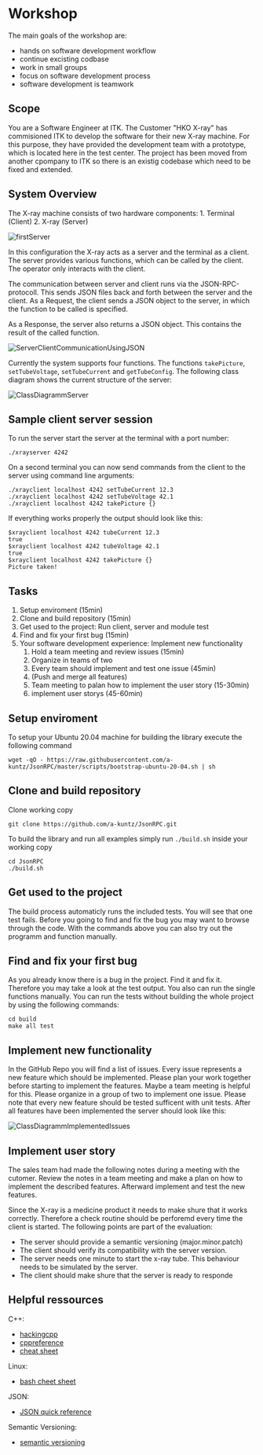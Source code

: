 # Workshop

The main goals of the workshop are:

- hands on software development workflow
- continue excisting codbase
- work in small groups
- focus on software development process
- software development is teamwork


## Scope

You are a Software Engineer at ITK.
The Customer "HKO X-ray" has commisioned ITK to develop the software for their new X-ray machine. For this purpose, they have provided the development team with a prototype, which is located here in the test center. The project has been moved from another cpompany to ITK so there is an existig codebase which need to be fixed and extended.

## System Overview

The X-ray machine consists of two hardware components:
    1. Terminal (Client)
    2. X-ray (Server)

![firstServer](http://www.plantuml.com/plantuml/proxy?cache=no&src=https://raw.githubusercontent.com/a-kuntz/JsonRPC/branch/feature/workshop/workshop/doc/plantuml/firstServer.txt)

In this configuration the X-ray acts as a server and the terminal as a client.
The server provides various functions, which can be called by the client. The operator only interacts with the client.

The communication between server and client runs via the JSON-RPC-protocoll.
This sends JSON files back and forth between the server and the client.
As a Request, the client sends a JSON object to the server, in which the function to be called is specified.

As a Response, the server also returns a JSON object. This contains the result of the called function.

![ServerClientCommunicationUsingJSON](http://www.plantuml.com/plantuml/proxy?cache=no&src=https://raw.githubusercontent.com/a-kuntz/JsonRPC/branch/feature/workshop/workshop/doc/plantuml/server_client_communication.txt)

Currently the system supports four functions. The functions `takePicture`, `setTubeVoltage`, `setTubeCurrent` and `getTubeConfig`. The following class diagram shows the current structure of the server:

![ClassDiagrammServer](http://www.plantuml.com/plantuml/proxy?cache=no&src=https://raw.githubusercontent.com/a-kuntz/JsonRPC/branch/feature/workshop/workshop/doc/plantuml/class_diagramm_server.txt)

## Sample client server session

To run the server start the server at the terminal with a port number:

```shell
./xrayserver 4242
```

On a second terminal you can now send commands from the client to the server using command line arguments:

```shell
./xrayclient localhost 4242 setTubeCurrent 12.3
./xrayclient localhost 4242 setTubeVoltage 42.1
./xrayclient localhost 4242 takePicture {}
```

If everything works properly the output should look like this:

```shell
$xrayclient localhost 4242 tubeCurrent 12.3
true
$xrayclient localhost 4242 tubeVoltage 42.1
true
$xrayclient localhost 4242 takePicture {}
Picture taken!
```

## Tasks

1. Setup enviroment (15min)
1. Clone and build repository (15min)
1. Get used to the project: Run client, server and module test
1. Find and fix your first bug (15min)
1. Your software development experience: Implement new functionality
    1. Hold a team meeting and review issues (15min)
    1. Organize in teams of two
    1. Every team should implement and test one issue (45min)
    1. (Push and merge all features)
    1. Team meeting to palan how to implement the user story (15-30min)
    1. implement user storys (45-60min)

## Setup enviroment

To setup your Ubuntu 20.04 machine for building the library execute the following command

```shell
wget -qO - https://raw.githubusercontent.com/a-kuntz/JsonRPC/master/scripts/bootstrap-ubuntu-20-04.sh | sh
```

## Clone and build repository

Clone working copy

```shell
git clone https://github.com/a-kuntz/JsonRPC.git
```

To build the library and run all examples simply run `./build.sh` inside your working copy

```shell
cd JsonRPC
./build.sh
```

## Get used to the project

The build process automaticly runs the included tests. You will see that one test fails. Before you going to find and fix the bug you may want to browse through the code. With the commands above you can also try out the programm and function manually.

## Find and fix your first bug

As you already know there is a bug in the project. Find it and fix it. Therefore you may take a look at the test output. You also can run the single functions manually. You can run the tests without building the whole project by using the following commands:

```shell
cd build
make all test
```

## Implement new functionality

In the GitHub Repo you will find a list of issues. Every issue represents a new feature which should be implemented. Please plan your work together before starting to implement the features. Maybe a team meeting is helpful for this. Please organize in a group of two to implement one issue. Please note that every new feature should be tested sufficent with unit tests. After all features have been implemented the server should look like this:

![ClassDiagrammImplementedIssues](http://www.plantuml.com/plantuml/proxy?cache=no&src=https://raw.githubusercontent.com/a-kuntz/JsonRPC/branch/feature/workshop/workshop/doc/plantuml/class_diagramm_implemented_issues.txt)

## Implement user story

The sales team had made the following notes during a meeting with the cutomer. Review the notes in a team meeting and make a plan on how to implement the described features. Afterward implement and test the new features.

Since the X-ray is a medicine product it needs to make shure that it works correctly. Therefore a check routine should be perforemd every time the client is started. The following points are part of the evaluation:

* The server should provide a semantic versioning (major.minor.patch)
* The client should verify its compatibility with the server version.
* The server needs one minute to start the x-ray tube. This behaviour needs to be simulated by the server.
* The client should make shure that the server is ready to responde

## Helpful ressources

C++:
* [hackingcpp](https://hackingcpp.com)
* [cppreference](https://en.cppreference.com/w/)
* [cheat sheet](https://github.com/mortennobel/cpp-cheatsheet)

Linux:
* [bash cheet sheet](https://www2.icp.uni-stuttgart.de/~icp/mediawiki/images/b/bd/Sim_Meth_I_T0_cheat_sheet_10_11.pdf)

JSON:
* [JSON quick reference](https://quickref.me/json)

Semantic Versioning:
* [semantic versioning](https://semver.org/lang/de/)
